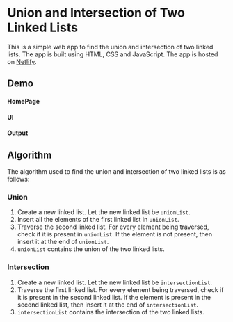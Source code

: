 # Union and Intersection of Two Linked Lists

This is a simple web app to find the union and intersection of two linked lists. The app is built using HTML, CSS and JavaScript. The app is hosted on [Netlify](https://www.netlify.com/).

## Demo


#### HomePage

#### UI

#### Output

## Algorithm

The algorithm used to find the union and intersection of two linked lists is as follows:

### Union

1. Create a new linked list. Let the new linked list be `unionList`.
2. Insert all the elements of the first linked list in `unionList`.
3. Traverse the second linked list. For every element being traversed, check if it is present in `unionList`. If the element is not present, then insert it at the end of `unionList`.
4. `unionList` contains the union of the two linked lists.

### Intersection

1. Create a new linked list. Let the new linked list be `intersectionList`.
2. Traverse the first linked list. For every element being traversed, check if it is present in the second linked list. If the element is present in the second linked list, then insert it at the end of `intersectionList`.
3. `intersectionList` contains the intersection of the two linked lists.